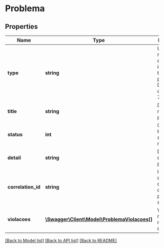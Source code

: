 # Problema

## Properties
Name | Type | Description | Notes
------------ | ------------- | ------------- | -------------
**type** | **string** | URI de referência que identifica o tipo de problema. De acordo com a RFC 7807. | 
**title** | **string** | Descrição resumida do problema. | 
**status** | **int** | Código HTTP do status retornado. | 
**detail** | **string** | Descrição completa do problema. | [optional] 
**correlation_id** | **string** | Identificador de correlação do problema para fins de suporte | [optional] 
**violacoes** | [**\Swagger\Client\Model\ProblemaViolacoes[]**](ProblemaViolacoes.md) | Violações registradas no documento | [optional] 

[[Back to Model list]](../../README.md#documentation-for-models) [[Back to API list]](../../README.md#documentation-for-api-endpoints) [[Back to README]](../../README.md)

